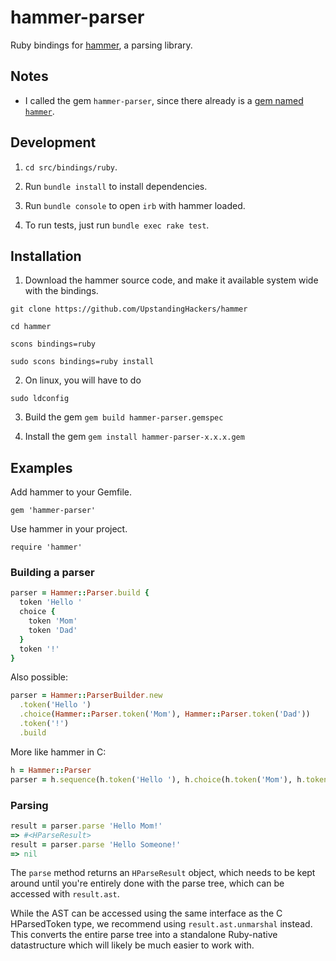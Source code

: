# hammer-parser

Ruby bindings for [hammer](https://github.com/UpstandingHackers/hammer), a parsing library.


## Notes

* I called the gem `hammer-parser`, since there already is a [gem named `hammer`](https://rubygems.org/gems/hammer).


## Development

1. `cd src/bindings/ruby`.

2. Run `bundle install` to install dependencies.

3. Run `bundle console` to open `irb` with hammer loaded.

4. To run tests, just run `bundle exec rake test`.


## Installation

1. Download the hammer source code, and make it available system wide with the bindings. 
  
  `git clone https://github.com/UpstandingHackers/hammer`

  `cd hammer`

  `scons bindings=ruby`

  `sudo scons bindings=ruby install`

2. On linux, you will have to do 

  `sudo ldconfig`
  
3. Build the gem
  `gem build hammer-parser.gemspec`

4. Install the gem
  `gem install hammer-parser-x.x.x.gem`


## Examples

Add hammer to your Gemfile. 

  `gem 'hammer-parser'`

Use hammer in your project.

  `require 'hammer'`

### Building a parser

```ruby
parser = Hammer::Parser.build {
  token 'Hello '
  choice {
    token 'Mom'
    token 'Dad'
  }
  token '!'
}
```

Also possible:

```ruby
parser = Hammer::ParserBuilder.new
  .token('Hello ')
  .choice(Hammer::Parser.token('Mom'), Hammer::Parser.token('Dad'))
  .token('!')
  .build
```

More like hammer in C:

```ruby
h = Hammer::Parser
parser = h.sequence(h.token('Hello '), h.choice(h.token('Mom'), h.token('Dad')), h.token('!'))
```

### Parsing

```ruby
result = parser.parse 'Hello Mom!'
=> #<HParseResult>
result = parser.parse 'Hello Someone!'
=> nil
```

The `parse` method returns an `HParseResult` object, which needs to be
kept around until you're entirely done with the parse tree, which can
be accessed with `result.ast`.

While the AST can be accessed using the same interface as the C
HParsedToken type, we recommend using `result.ast.unmarshal` instead.
This converts the entire parse tree into a standalone Ruby-native
datastructure which will likely be much easier to work with.
